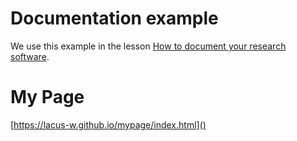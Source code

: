 # Documentation example

We use this example in the lesson
[How to document your research software](https://coderefinery.github.io/documentation/).

# My Page

[https://lacus-w.github.io/mypage/index.html]()
